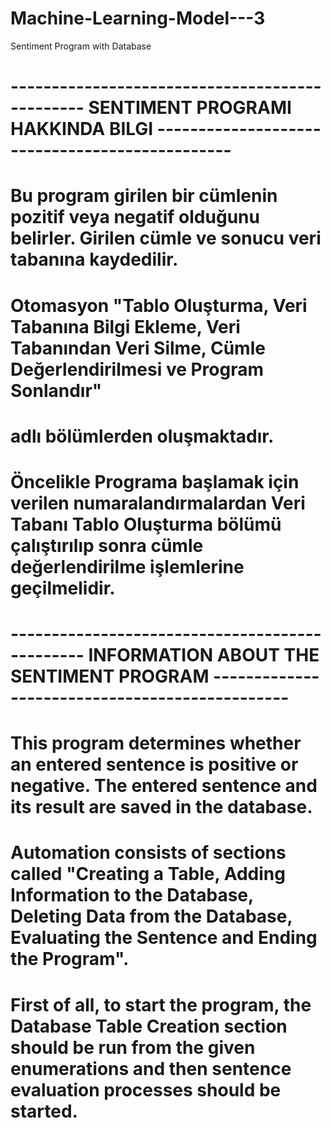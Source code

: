 # Machine-Learning-Model---3
Sentiment Program with Database
# ----------------------------------------------- SENTIMENT PROGRAMI HAKKINDA BILGI -----------------------------------------------

# Bu program girilen bir cümlenin pozitif veya negatif olduğunu belirler. Girilen cümle ve sonucu veri tabanına kaydedilir. 
# Otomasyon "Tablo Oluşturma, Veri Tabanına Bilgi Ekleme, Veri Tabanından Veri Silme, Cümle Değerlendirilmesi ve Program Sonlandır"
# adlı bölümlerden oluşmaktadır.

# Öncelikle Programa başlamak için verilen numaralandırmalardan Veri Tabanı Tablo Oluşturma bölümü çalıştırılıp sonra cümle değerlendirilme işlemlerine geçilmelidir.


# ----------------------------------------------- INFORMATION ABOUT THE SENTIMENT PROGRAM -----------------------------------------------

# This program determines whether an entered sentence is positive or negative. The entered sentence and its result are saved in the database. 
# Automation consists of sections called "Creating a Table, Adding Information to the Database, Deleting Data from the Database, Evaluating the Sentence and Ending the Program".

# First of all, to start the program, the Database Table Creation section should be run from the given enumerations and then sentence evaluation processes should be started.
